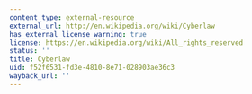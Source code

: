 ```yaml
---
content_type: external-resource
external_url: http://en.wikipedia.org/wiki/Cyberlaw
has_external_license_warning: true
license: https://en.wikipedia.org/wiki/All_rights_reserved
status: ''
title: Cyberlaw
uid: f52f6531-fd3e-4810-8e71-028903ae36c3
wayback_url: ''
---
```

